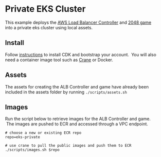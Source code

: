 # Private EKS Cluster


This example deploys the [AWS Load Balancer Controller](https://kubernetes-sigs.github.io/aws-load-balancer-controller/latest) and [2048 game](https://play2048.co/) into a private eks cluster using local assets.

## Install

Follow [instructions](https://docs.aws.amazon.com/cdk/v2/guide/getting_started.html) to install CDK and bootstrap your account. &nbsp;You will also need a container image tool such as [Crane](https://github.com/google/go-containerregistry/blob/main/cmd/crane/README.md) or Docker.

## Assets

The assets for creating the ALB Controller and game have already been included in the assets folder by running `./scripts/assets.sh`

## Images

Run the script below to retrieve images for the ALB Controller and game. &nbsp;The images are pushed to ECR and accessed through a VPC endpoint.
```
# choose a new or existing ECR repo
repo=eks-private

# use crane to pull the public images and push them to ECR
./scripts/images.sh $repo
```

